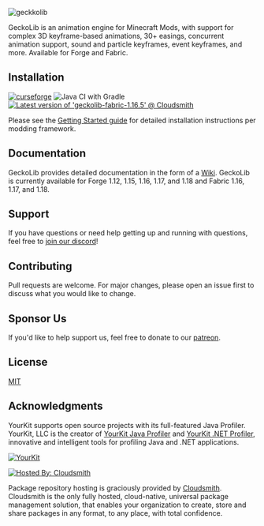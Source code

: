 ![geckkolib](https://i.imgur.com/aVpTA3m.png)

GeckoLib is an animation engine for Minecraft Mods, with support for complex 3D keyframe-based animations, 30+ easings, concurrent animation support, sound and particle keyframes, event keyframes, and more. Available for Forge and Fabric. 

## Installation
[![curseforge](http://cf.way2muchnoise.eu/versions/388172.svg)](https://www.curseforge.com/minecraft/mc-mods/geckolib)
![Java CI with Gradle](https://github.com/bernie-g/geckolib/workflows/Java%20CI%20with%20Gradle/badge.svg?branch=fabric/1.16)
[![Latest version of 'geckolib-fabric-1.16.5' @ Cloudsmith](https://api-prd.cloudsmith.io/v1/badges/version/geckolib3/geckolib/maven/geckolib-fabric-1.16.5/latest/a=noarch;xg=software.bernie.geckolib/?render=true&show_latest=true)](https://cloudsmith.io/~geckolib3/repos/geckolib/packages/detail/maven/geckolib-fabric-1.16.5/latest/a=noarch;xg=software.bernie.geckolib/)

Please see the [Getting Started guide](https://github.com/bernie-g/geckolib/wiki/Getting-Started) for detailed installation instructions per modding framework.

## Documentation
GeckoLib provides detailed documentation in the form of a [Wiki](https://github.com/bernie-g/geckolib/wiki). GeckoLib is currently available for Forge 1.12, 1.15, 1.16, 1.17, and 1.18 and Fabric 1.16, 1.17, and 1.18.

## Support
If you have questions or need help getting up and running with questions, feel free to [join our discord](https://discord.gg/MNQcKxB)!


## Contributing
Pull requests are welcome. For major changes, please open an issue first to discuss what you would like to change.

## Sponsor Us
If you'd like to help support us, feel free to donate to our [patreon](https://www.patreon.com/geckosmods).

## License
[MIT](https://opensource.org/licenses/MIT)

## Acknowledgments

YourKit supports open source projects with its full-featured Java Profiler. YourKit, LLC is the creator of [YourKit Java Profiler]( https://www.yourkit.com/java/profiler/) and [YourKit .NET Profiler](https://www.yourkit.com/.net/profiler/), innovative and intelligent tools for profiling Java and .NET applications.

[![YourKit](https://www.yourkit.com/images/yklogo.png)](https://www.yourkit.com/)

[![Hosted By: Cloudsmith](https://img.shields.io/badge/OSS%20hosting%20by-cloudsmith-blue?logo=cloudsmith&style=for-the-badge)](https://cloudsmith.com)

Package repository hosting is graciously provided by  [Cloudsmith](https://cloudsmith.com).
Cloudsmith is the only fully hosted, cloud-native, universal package management solution, that
enables your organization to create, store and share packages in any format, to any place, with total
confidence.
